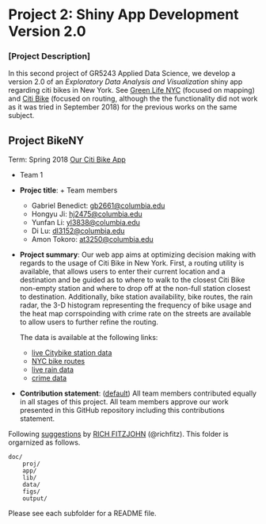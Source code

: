 # Project 2: Shiny App Development Version 2.0

### [Project Description]


In this second project of GR5243 Applied Data Science, we develop a version 2.0 of an *Exploratory Data Analysis and Visualization* shiny app regarding citi bikes in New York. See [Green Life NYC](https://wct2112.shinyapps.io/greenlivingnewyork/) (focused on mapping) and [Citi Bike](https://krozzzz.shinyapps.io/Final_vision/) (focused on routing, although the the functionality did not work as it was tried in September 2018) for the previous works on the same subject. 

## Project BikeNY 
Term: Spring 2018 [Our Citi Bike App](https://gabriben.shinyapps.io/work/)

+ Team 1
+ **Projec title**: + Team members
	 + Gabriel Benedict: gb2661@columbia.edu
   + Hongyu Ji: hj2475@columbia.edu
   + Yunfan Li: yl3838@columbia.edu
   + Di Lu: dl3152@columbia.edu
   + Amon Tokoro: at3250@columbia.edu

+ **Project summary**: Our web app aims at optimizing decision making with regards to the usage of Citi Bike in New York. First, a routing utility is available, that allows users to enter their current location and a destination and be guided as to where to walk to the closest Citi Bike non-empty station and where to drop off at the non-full station closest to destination. Additionally, bike station availability, bike routes, the rain radar, the 3-D histogram representing the frequency of bike usage and the heat map corrspoinding with crime rate on the streets are available to allow users to further refine the routing.

  The data is available at the following links:
  + [live Citybike station data](https://www.citibikenyc.com/system-data)
  + [NYC bike routes](http://www.nyc.gov/html/dot/html/about/datafeeds.shtml)
  + [live rain data](http://mesonet.agron.iastate.edu)
  + [crime data](https://data.cityofnewyork.us/Public-Safety/NYC-crime/qb7u-rbmr)

+ **Contribution statement**: ([default](doc/a_note_on_contributions.md)) All team members contributed equally in all stages of this project. All team members approve our work presented in this GitHub repository including this contributions statement. 

Following [suggestions](http://nicercode.github.io/blog/2013-04-05-projects/) by [RICH FITZJOHN](http://nicercode.github.io/about/#Team) (@richfitz). This folder is orgarnized as follows.

```
doc/
	proj/
	app/
	lib/
	data/
	figs/
	output/
```

Please see each subfolder for a README file.

